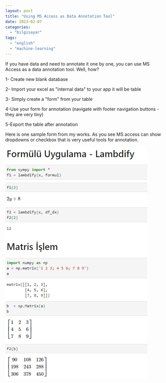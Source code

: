```yaml
---
layout: post
title: "Using MS Access as Data Annotation Tool"
date: 2023-02-07
categories: 
  - "bilgisayar"
tags: 
  - "english"
  - "machine-learning"
---
```


If you have data and need to annotate it one by one, you can use MS Access as a data annotation tool. Well, how?

1- Create new blank database

2- Import your excel as "internal data" to your app it will be table

3- Simply create a "form" from your table

4-Use your form for annotation (navigate with footer navigation buttons -they are very tiny)

5-Export the table after annotation

Here is one sample form from my works. As you see MS access can show dropdowns or checkbox that is very useful tools for annotation.

[![](/images/image-1.png)](https://suatatan.wordpress.com/wp-content/uploads/2023/02/image-1.png)

